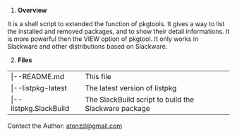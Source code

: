 1. **Overview**

 It is a shell script to extended the function of pkgtools. It gives
 a way to list the installed and removed packages, and to show their
 detail informations. It is more powerful then the VIEW option of 
 pkgtool.
 It only works in Slackware and other distributions based on 
 Slackware.
 

2. **Files**
<table>
  <tr>
    <td>|--README.md</td>
    <td>This file</td>
  </tr>
  <tr>
    <td>|--listpkg-latest</td>	
    <td>The latest version of listpkg</td>
  </tr>
  <tr>
    <td>|--listpkg.SlackBuild</td>	
    <td>The SlackBuild script to build the Slackware package</td>
  </tr>
</table>

 Contect the Author: atenzd@gmail.com